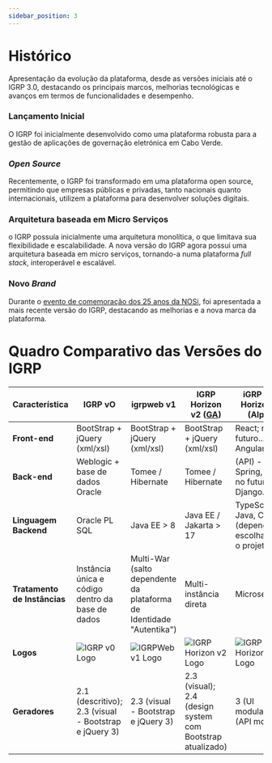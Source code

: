 ```yaml
---
sidebar_position: 3
---
```


# Histórico

Apresentação da evolução da plataforma, desde as versões iniciais até o IGRP 3.0, destacando os principais marcos, melhorias tecnológicas e avanços em termos de funcionalidades e desempenho.

### Lançamento Inicial
O IGRP foi inicialmente desenvolvido como uma plataforma robusta para a gestão de aplicações de governação eletrónica em Cabo Verde.

### _Open Source_ 
Recentemente, o IGRP foi transformado em uma plataforma open source, permitindo que empresas públicas e privadas, tanto nacionais quanto internacionais, utilizem a plataforma para desenvolver soluções digitais.

### Arquitetura baseada em Micro Serviços 
o IGRP possuía inicialmente uma arquitetura monolítica, o que limitava sua flexibilidade e escalabilidade. A nova versão do IGRP agora possui uma arquitetura baseada em micro serviços, tornando-a numa plataforma _full stack_, interoperável e escalável.

### Novo _Brand_
Durante o <a href="https://nosi.cv/pt/web/guest/w/nosi-25-anos-nosi-apresenta-o-novo-igrp-framework-open-source-e-gratuito-para-desenvolvimento-de-solu%C3%A7%C3%B5es">evento de comemoração dos 25 anos da NOSi</a>, foi apresentada a mais recente versão do IGRP, destacando as melhorias e a nova marca da plataforma.


# Quadro Comparativo das Versões do IGRP

| Característica               | IGRP vO | igrp**web** v1 | IGRP Horizon v2 ([GA](https://en.m.wikipedia.org/wiki/Software_release_life_cycle)) | iGRP New Horizon v3 (Alpha) |
|----------------------------|---------|------------|----------------|------------------|
| **Front-end** | BootStrap + jQuery (xml/xsl) | BootStrap + jQuery (xml/xsl) | BootStrap + jQuery (xml/xsl) | React; no futuro... Vue, Angular... |
| **Back-end** | Weblogic + base de dados Oracle | Tomee / Hibernate | Tomee / Hibernate | (API) - Spring, .NET, no futuro... Django... |
| **Linguagem Backend** | Oracle PL SQL | Java EE > 8 | Java EE / Jakarta > 17 | TypeScript, Java, C#... (depende da escolha para o projeto ) |
| **Tratamento de Instâncias** | Instância única e código dentro da base de dados | Multi-War (salto dependente da plataforma de Identidade "Autentika") | Multi-instância direta | Microserviços |
| **Logos** | ![IGRP v0 Logo](https://nosiappssta.gov.cv/images/IGRP/IGRP2.3/themes/default/img/logo2.svg) | ![IGRPWeb v1 Logo](https://encrypted-tbn0.gstatic.com/images?q=tbn:ANd9GcRte-wSJcVn2kyHKZD9cuY5oJ7q3r5FtRvQDUn0um6AVyE4NTOocboQwzGvXj8r3Ft5QmU&usqp=CAU) | ![IGRP Horizon v2 Logo](https://igrp.cv/_next/image?url=https%3A%2F%2Fstorage-api.nosi.cv%2Fcms-portal-igrp%2FLOGO_default_01_7ac2b9de62.webp&w=640&q=75) | ![IGRP New Horizon v3 Logo](https://igrp.cv/_next/image?url=https%3A%2F%2Fstorage-api.nosi.cv%2Fcms-portal-igrp%2FLOGO_default_01_7ac2b9de62.webp&w=640&q=75) |
| **Geradores** | 2.1 (descritivo); 2.3 (visual - Bootstrap e jQuery 3) | 2.3 (visual - Bootstrap e jQuery 3) | 2.3 (visual); 2.4 (design system com Bootstrap atualizado) | 3 (UI modular); 3 (API modular) |
